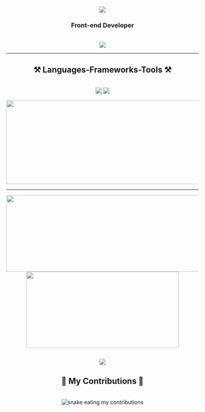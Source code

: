 <h1 align="center">
    <img src="https://readme-typing-svg.herokuapp.com/?font=Righteous&size=35&center=true&vCenter=true&width=500&height=70&duration=4000&lines=Hello+Hello!+✌️;+I'm+Vaibhav;" />
</h1>

<h3 align="center">Front-end Developer</h3>

<br/>

 
<div align="center"> 
  <a href="https://www.linkedin.com/in/vaibhav-khadse-875270254/" target="_blank">
    <img src="https://img.shields.io/badge/LinkedIn-0077B5?style=for-the-badge&logo=linkedin&logoColor=white" target="_blank" />
  </a>
</div>

 <hr/>
 
<h2 align="center">⚒️ Languages-Frameworks-Tools ⚒️</h2>
<br/>
<div align="center">
    <img src="https://skillicons.dev/icons?i=react,html,css,vscode,github,tailwind,git" />
    <img src="https://skillicons.dev/icons?i=javascript,java,mysql" /><br>
</div>
<p align="center">
  <img width="800" height="220" src="https://streak-stats.demolab.com?user=Vaibhav-2-8&theme=highcontrast&hide_border=true&border_radius=5&card_width=800">
</p>


---




<p align="center">
  <img width="600" height="200" src="https://github-readme-stats.vercel.app/api?username=Vaibhav-2-8&show_icons=true&theme=vision-friendly-dark">
  <img width="400" height="200" src="https://github-readme-stats.vercel.app/api/top-langs/?username=Vaibhav-2-8&size_weight=0.0005&count_weight=0.3&layout=compact&theme=vision-friendly-dark">
</p>
 

<div id="header" align="center">
  <img src="https://komarev.com/ghpvc/?username=Vaibhav-2-8&style=for-the-badge&color=orange" alt=""/>
</div>
<p align="center">
     <img src="https://capsule-render.vercel.app/api?type=waving&color=gradient&height=100&section=footer"/>
</p>
<div align="center">
  <h2>🐍 My Contributions 🐍</h2>
  <br>
  <img alt="snake eating my contributions" src="https://github.com/Vaibhav-2-8/Vaibhav-2-8/output/github-contribution-grid-snake.svg" />
  
  <br/><br/><br/>
</div>


